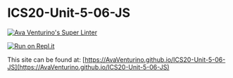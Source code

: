 # ICS20-Unit-5-06-JS

[![Ava Venturino's Super Linter](https://github.com/AvaVenturino/ICS20-Unit-5-06-JS/workflows/Ava%20Venturino's%20Super%20Linter/badge.svg)](https://github.com/AvaVenturino/ICS20-Unit-5-06-JS/actions)

[![Run on Repl.it](https://repl.it/badge/github/AvaVenturino/ICS20-Unit-5-06-JS)](https://repl.it/github/AvaVenturino/ICS20-Unit-5-06-JS)

This site can be found at: [https://AvaVenturino.github.io/ICS20-Unit-5-06-JS](https://AvaVenturino.github.io/ICS20-Unit-5-06-JS)
